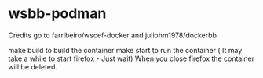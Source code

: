 # wsbb-podman
Credits go to farribeiro/wscef-docker and juliohm1978/dockerbb


make build to build the container
make start to run the container ( It may take a while to start firefox - Just wait)
When you close firefox the container will be deleted.






